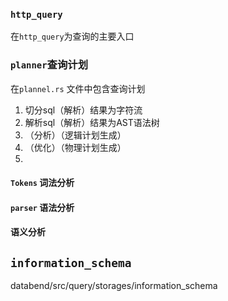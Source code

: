 




### `http_query`
在`http_query`为查询的主要入口



### `planner`查询计划
在`plannel.rs` 文件中包含查询计划
1. 切分sql（解析）结果为字符流
2. 解析sql（解析）结果为AST语法树
3. （分析）（逻辑计划生成）
4.  （优化）（物理计划生成）
5.  

#### `Tokens` 词法分析

#### `parser` 语法分析

#### 语义分析


## `information_schema`
databend/src/query/storages/information_schema




